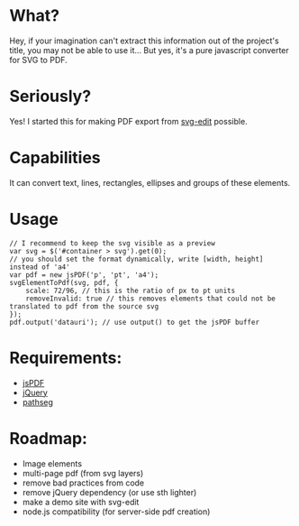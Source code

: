 # What?
Hey, if your imagination can't extract this information out of the project's title, you may not be able to use it... But yes, it's a pure javascript converter for SVG to PDF.

# Seriously?
Yes! I started this for making PDF export from [svg-edit](http://code.google.com/p/svg-edit) possible.

# Capabilities
It can convert text, lines, rectangles, ellipses and groups of these elements.

# Usage
    // I recommend to keep the svg visible as a preview
    var svg = $('#container > svg').get(0);
	// you should set the format dynamically, write [width, height] instead of 'a4'
	var pdf = new jsPDF('p', 'pt', 'a4');
	svgElementToPdf(svg, pdf, {
		scale: 72/96, // this is the ratio of px to pt units
		removeInvalid: true // this removes elements that could not be translated to pdf from the source svg
	});
	pdf.output('datauri'); // use output() to get the jsPDF buffer

# Requirements:
* [jsPDF](https://github.com/MrRio/jsPDF)
* [jQuery](http://jquery.org)
* [pathseg](https://github.com/progers/pathseg)

# Roadmap:
* Image elements
* multi-page pdf (from svg layers)
* remove bad practices from code
* remove jQuery dependency (or use sth lighter)
* make a demo site with svg-edit
* node.js compatibility (for server-side pdf creation)
